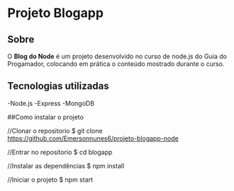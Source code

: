 # Projeto Blogapp 
## Sobre
O **Blog do Node** é um projeto desenvolvido no curso de node.js do Guia do Progamador, colocando em prática o conteúdo mostrado durante o curso.

## Tecnologias utilizadas

-Node.js
-Express
-MongoDB

##Como instalar o projeto

//Clonar o repositorio
$ git clone https://github.com/Emersonnunes6/projeto-blogapp-node

//Entrar no repositorio
$ cd blogapp

//Instalar as dependências
$ npm install

//Iniciar o projeto
$ npm start
